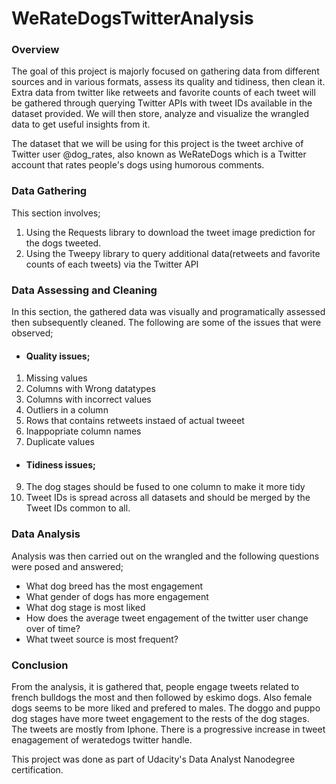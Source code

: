 # WeRateDogsTwitterAnalysis
### Overview

The goal of this project is majorly focused on gathering data from different sources and in various 
formats, assess its quality and tidiness, then clean it. Extra data from twitter like retweets and favorite counts of 
each tweet will be gathered through querying Twitter APIs with tweet IDs available in the dataset provided. We will then store, analyze and visualize the wrangled data to get useful insights from it. 

The dataset that we will be using for this project is the tweet archive of Twitter user @dog_rates, also known as WeRateDogs which is a Twitter account that rates 
people's dogs using humorous comments.


### Data Gathering
This section involves;
1. Using the Requests library to download the tweet image prediction for the dogs tweeted.
2. Using the Tweepy library to query additional data(retweets and favorite counts of each tweets) via the Twitter API

### Data Assessing and Cleaning
In this section, the gathered data was visually and programatically assessed then subsequently cleaned. The following are some of the issues that were observed;
- #### Quality issues;
1. Missing values
2. Columns with Wrong datatypes
3. Columns with incorrect values
4. Outliers in a column
5. Rows that contains retweets instaed of actual tweeet
6. Inappopriate column names
7. Duplicate values

- #### Tidiness issues;
9. The dog stages should be fused to one column to make it more tidy
10. Tweet IDs is spread across all datasets and should be merged by the Tweet IDs common to all.

### Data Analysis
Analysis was then carried out on the wrangled and the following questions were posed and answered;
- What dog breed has the most engagement
- What gender of dogs has more engagement
- What dog stage is most liked
- How does the average tweet engagement of the twitter user change over of time?
- What tweet source is most frequent?

### Conclusion

From the analysis, it is gathered that, people engage tweets related to french bulldogs the most and then followed by eskimo dogs.  Also female dogs seems to be more liked and prefered to males. The doggo and puppo dog stages have more tweet engagement to the rests of the dog stages. The tweets are mostly from Iphone. There is a progressive increase in tweet enagagement of weratedogs twitter handle.

This project was done as part of Udacity's Data Analyst Nanodegree certification.
